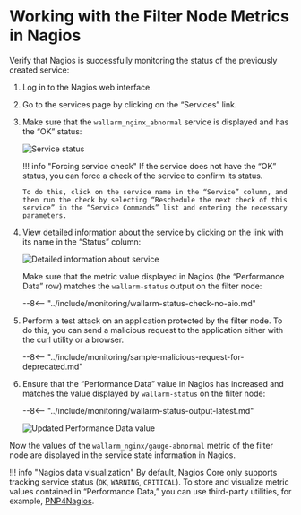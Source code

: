 [img-nagios-service-status]:            ../../images/monitoring/nagios-service-status.png
[img-nagios-service-details]:           ../../images/monitoring/nagios-service-details-1.png
[img-nagios-service-perfdata-updated]:  ../../images/monitoring/nagios-service-details-2.png

[link-PNP4Nagios]:                      http://www.pnp4nagios.org/doku.php?id=pnp-0.4:start

#   Working with the Filter Node Metrics in Nagios

Verify that Nagios is successfully monitoring the status of the previously created service:
1.  Log in to the Nagios web interface.
2.  Go to the services page by clicking on the “Services” link.
3.  Make sure that the `wallarm_nginx_abnormal` service is displayed and has the “OK” status:

    ![Service status][img-nagios-service-status]

    
    !!! info "Forcing service check"
        If the service does not have the “OK” status, you can force a check of the service to confirm its status.
        
        To do this, click on the service name in the “Service” column, and then run the check by selecting “Reschedule the next check of this service” in the “Service Commands” list and entering the necessary parameters.    
    

4.  View detailed information about the service by clicking on the link with its name in the “Status” column:

    ![Detailed information about service][img-nagios-service-details]

    Make sure that the metric value displayed in Nagios (the “Performance Data” row) matches the `wallarm-status` output on the filter node:

    --8<-- "../include/monitoring/wallarm-status-check-no-aio.md"
 
5.  Perform a test attack on an application protected by the filter node. To do this, you can send a malicious request to the application either with the curl utility or a browser.

    --8<-- "../include/monitoring/sample-malicious-request-for-deprecated.md"
    
6.  Ensure that the “Performance Data” value in Nagios has increased and matches the value displayed by `wallarm-status` on the filter node:

    --8<-- "../include/monitoring/wallarm-status-output-latest.md"

    ![Updated Performance Data value][img-nagios-service-perfdata-updated]

Now the values of the `wallarm_nginx/gauge-abnormal` metric of the filter node are displayed in the service state information in Nagios.

!!! info "Nagios data visualization"
    By default, Nagios Core only supports tracking service status (`OK`, `WARNING`, `CRITICAL`). To store and visualize metric values contained in “Performance Data,” you can use third-party utilities, for example, [PNP4Nagios][link-PNP4Nagios].
